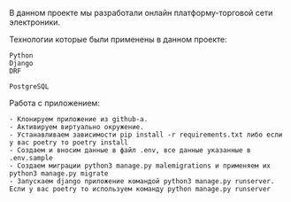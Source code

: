 В данном проекте мы разработали онлайн платформу-торговой сети электроники.

Технологии которые были применены в данном проекте:

    Python
    Django
    DRF
    
    PostgreSQL
    
Работа с приложением:

    - Клонируем приложение из github-a.
    - Активируем виртуально окружение.
    - Устанавливаем зависимости pip install -r requirements.txt либо если у вас poetry то poetry install
    - Создаем и вносим данные в файл .env, все данные указанные в .env.sample
    - Создаем миграции python3 manage.py malemigrations и применяем их python3 manage.py migrate
    - Запускаем django приложение командой python3 manage.py runserver. Если у вас poetry то используем команду python manage.py runserver
